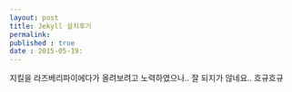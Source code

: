```yaml
---
layout: post
title: Jekyll 설치후기
permalink: 
published : true
date : 2015-05-19:
---
```


지킬을 라즈베리파이에다가 올려보려고 노력하였으나.. 잘 되지가 않네요.. 흐규흐규